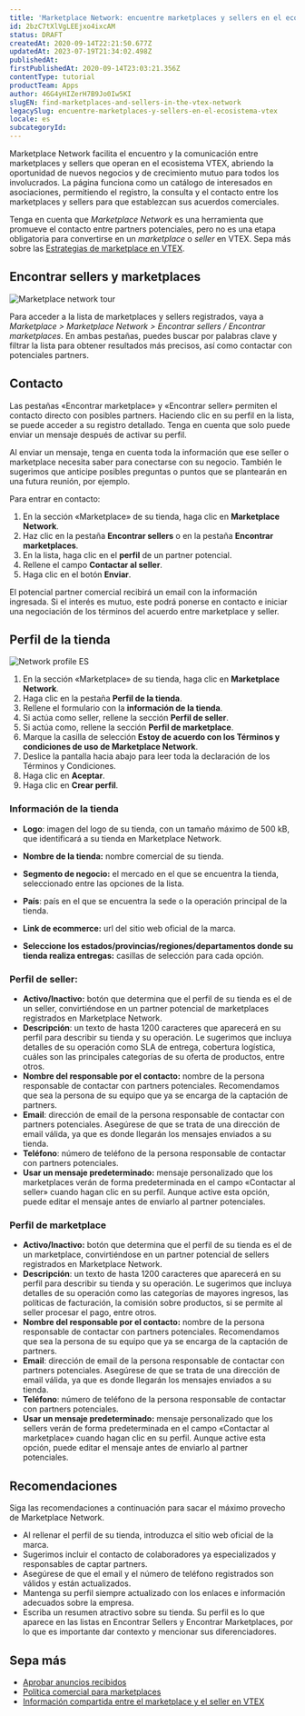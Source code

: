 ```yaml
---
title: 'Marketplace Network: encuentre marketplaces y sellers en el ecosistema VTEX'
id: 2bzC7tXlVgLEEjxo4ixcAM
status: DRAFT
createdAt: 2020-09-14T22:21:50.677Z
updatedAt: 2023-07-19T21:34:02.498Z
publishedAt: 
firstPublishedAt: 2020-09-14T23:03:21.356Z
contentType: tutorial
productTeam: Apps
author: 46G4yHIZerH7B9Jo0Iw5KI
slugEN: find-marketplaces-and-sellers-in-the-vtex-network
legacySlug: encuentre-marketplaces-y-sellers-en-el-ecosistema-vtex
locale: es
subcategoryId: 
---
```


Marketplace Network facilita el encuentro y la comunicación entre marketplaces y sellers que operan en el ecosistema VTEX, abriendo la oportunidad de nuevos negocios y de crecimiento mutuo para todos los involucrados. La página funciona como un catálogo de interesados en asociaciones, permitiendo el registro, la consulta y el contacto entre los marketplaces y sellers para que establezcan sus acuerdos comerciales.

Tenga en cuenta que *Marketplace Network* es una herramienta que promueve el contacto entre partners potenciales, pero no es una etapa obligatoria para convertirse en un *marketplace* o *seller* en VTEX. Sepa más sobre las [Estrategias de marketplace en VTEX](https://help.vtex.com/es/tutorial/estrategias-de-marketplace-na-vtex--tutorials_402).

## Encontrar sellers y marketplaces
![Marketplace network tour](https://raw.githubusercontent.com/vtexdocs/help-center-content/refs/heads/main/docs/es/tutorials/uncategorized/unknown-subcategory/encuentre-marketplaces-y-sellers-en-el-ecosistema-vtex_1.gif)

Para acceder a la lista de marketplaces y sellers registrados, vaya a *Marketplace > Marketplace Network > Encontrar sellers / Encontrar marketplaces*. En ambas pestañas, puedes buscar por palabras clave y filtrar la lista para obtener resultados más precisos, así como contactar con potenciales partners.

## Contacto

Las pestañas «Encontrar marketplace» y «Encontrar seller» permiten el contacto directo con posibles partners. Haciendo clic en su perfil en la lista, se puede acceder a su registro detallado. Tenga en cuenta que solo puede enviar un mensaje después de activar su perfil. 

Al enviar un mensaje, tenga en cuenta toda la información que ese seller o marketplace necesita saber para conectarse con su negocio. También le sugerimos que anticipe posibles preguntas o puntos que se plantearán en una futura reunión, por ejemplo. 

Para entrar en contacto:   

1. En la sección «Marketplace» de su tienda, haga clic en __Marketplace Network__.    
2. Haz clic en la pestaña __Encontrar sellers__ o en la pestaña __Encontrar marketplaces__.     
3. En la lista, haga clic en el __perfil__ de un partner potencial.     
4. Rellene el campo __Contactar al seller__.    
5. Haga clic en el botón __Enviar__.     

<div class="alert alert-info">
El potencial partner comercial recibirá un email con la información ingresada. Si el interés es mutuo, este podrá ponerse en contacto e iniciar una negociación de los términos del acuerdo entre marketplace y seller.
</div>

## Perfil de la tienda
![Network profile ES](https://raw.githubusercontent.com/vtexdocs/help-center-content/refs/heads/main/docs/es/tutorials/uncategorized/unknown-subcategory/encuentre-marketplaces-y-sellers-en-el-ecosistema-vtex_2.gif)

1. En la sección «Marketplace» de su tienda, haga clic en __Marketplace Network__.    
2. Haga clic en la pestaña __Perfil de la tienda__.    
3. Rellene el formulario con la __información de la tienda__.     
4. Si actúa como seller, rellene la sección __Perfil de seller__.    
5. Si actúa como, rellene la sección __Perfil de marketplace__.   
6. Marque la casilla de selección __Estoy de acuerdo con los Términos y   condiciones de uso de Marketplace Network__.    
7. Deslice la pantalla hacia abajo para leer toda la declaración de los Términos y Condiciones.    
8. Haga clic en __Aceptar__.    
9. Haga clic en __Crear perfil__.     

### Información de la tienda
- __Logo__:  imagen del logo de su tienda, con un tamaño máximo de 500 kB, que identificará a su tienda en Marketplace Network.  
- __Nombre de la tienda:__ nombre comercial de su tienda.     
- __Segmento de negocio:__ el mercado en el que se encuentra la tienda, seleccionado entre las opciones de la lista.    
- __País__: país en el que se encuentra la sede o la operación principal de la tienda.     
- __Link de ecommerce:__ url del sitio web oficial de la marca.

- __Seleccione los estados/provincias/regiones/departamentos donde su tienda realiza entregas:__ casillas de selección para cada opción.  

### Perfil de seller:
- __Activo/Inactivo:__ botón que determina que el perfil de su tienda es el de un seller, convirtiéndose en un partner potencial de marketplaces registrados en Marketplace Network.   
- __Descripción__: un texto de hasta 1200 caracteres que aparecerá en su perfil para describir su tienda y su operación.  Le sugerimos que incluya detalles de su operación como SLA de entrega, cobertura logística, cuáles son las principales categorías de su oferta de productos, entre otros.       
- __Nombre del responsable por el contacto:__ nombre de la persona responsable de contactar con partners potenciales. Recomendamos que sea la persona de su equipo que ya se encarga de la captación de partners.    
- __Email__: dirección de email de la persona responsable de contactar con partners potenciales. Asegúrese de que se trata de una dirección de email válida, ya que es donde llegarán los mensajes enviados a su tienda.    
- __Teléfono__: número de teléfono de la persona responsable de contactar con partners potenciales.   
- __Usar un mensaje predeterminado:__ mensaje personalizado que los marketplaces verán de forma predeterminada en el campo «Contactar al seller» cuando hagan clic en su perfil. Aunque active esta opción, puede editar el mensaje antes de enviarlo al partner potenciales.   

### Perfil de marketplace

- __Activo/Inactivo:__ botón que determina que el perfil de su tienda es el de un marketplace, convirtiéndose en un partner potencial de sellers registrados en Marketplace Network.   
- __Descripción__: un texto de hasta 1200 caracteres que aparecerá en su perfil para describir su tienda y su operación.  Le sugerimos que incluya detalles de su operación como las categorías de mayores ingresos, las políticas de facturación, la comisión sobre productos, si se permite al seller procesar el pago, entre otros.  
- __Nombre del responsable por el contacto:__ nombre de la persona responsable de contactar con partners potenciales. Recomendamos que sea la persona de su equipo que ya se encarga de la captación de partners.     
- __Email__: dirección de email de la persona responsable de contactar con partners potenciales. Asegúrese de que se trata de una dirección de email válida, ya que es donde llegarán los mensajes enviados a su tienda.    
- __Teléfono__: número de teléfono de la persona responsable de contactar con partners potenciales.      
- __Usar un mensaje predeterminado:__ mensaje personalizado que los sellers verán de forma predeterminada en el campo «Contactar al marketplace» cuando hagan clic en su perfil. Aunque active esta opción, puede editar el mensaje antes de enviarlo al partner potenciales.   

## Recomendaciones
Siga las recomendaciones a continuación para sacar el máximo provecho de Marketplace Network.

- Al rellenar el perfil de su tienda, introduzca el sitio web oficial de la marca.  
- Sugerimos incluir el contacto de colaboradores ya especializados y responsables de captar partners.  
- Asegúrese de que el email y el número de teléfono registrados son válidos y están actualizados.   
- Mantenga su perfil siempre actualizado con los enlaces e información adecuados sobre la empresa.  
- Escriba un resumen atractivo sobre su tienda. Su perfil es lo que aparece en las listas en Encontrar Sellers y Encontrar  Marketplaces, por lo que es importante dar contexto y mencionar sus diferenciadores.  

## Sepa más

- [Aprobar anuncios recibidos](https://help.vtex.com/es/tutorial/sugerindo-e-aprovando-skus/)
- [Política comercial para marketplaces](https://help.vtex.com/es/tutorial/configurando-a-politica-comercial-para-marketplace--tutorials_404)
- [Información compartida entre el marketplace y el seller en VTEX](https://help.vtex.com/es/tutorial/informacoes-compartilhadas-entre-marketplace-e-seller-na-vtex--3o7WGiBtfnKKZ3Ddug26k3)
